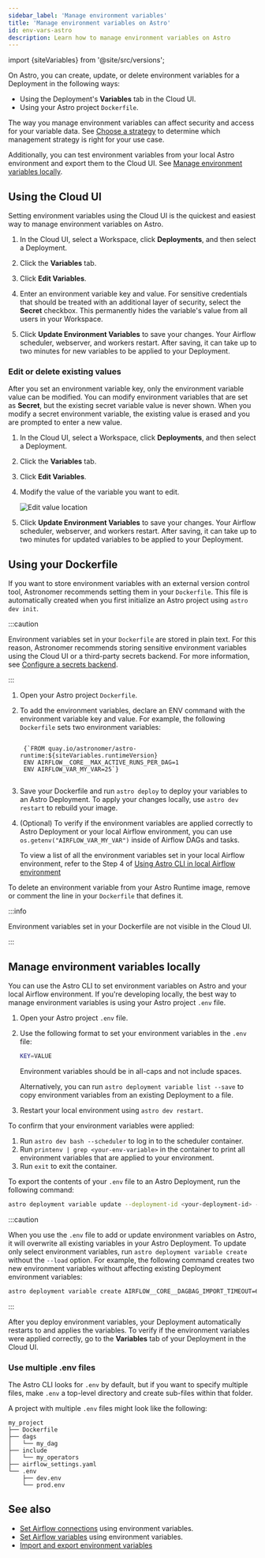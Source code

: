 ```yaml
---
sidebar_label: 'Manage environment variables'
title: 'Manage environment variables on Astro'
id: env-vars-astro
description: Learn how to manage environment variables on Astro
---
```


import {siteVariables} from '@site/src/versions';

On Astro, you can create, update, or delete environment variables for a Deployment in the following ways:

- Using the Deployment's **Variables** tab in the Cloud UI.
- Using your Astro project `Dockerfile`.

The way you manage environment variables can affect security and access for your variable data. See [Choose a strategy](environment-variables.md#choose-a-strategy) to determine which management strategy is right for your use case.

Additionally, you can test environment variables from your local Astro environment and export them to the Cloud UI. See [Manage environment variables locally](#manage-environment-variables-locally).

## Using the Cloud UI

Setting environment variables using the Cloud UI is the quickest and easiest way to manage environment variables on Astro.

1. In the Cloud UI, select a Workspace, click **Deployments**, and then select a Deployment.

2. Click the **Variables** tab.

3. Click **Edit Variables**.

4. Enter an environment variable key and value. For sensitive credentials that should be treated with an additional layer of security, select the **Secret** checkbox. This permanently hides the variable's value from all users in your Workspace.

5. Click **Update Environment Variables** to save your changes. Your Airflow scheduler, webserver, and workers restart. After saving, it can take up to two minutes for new variables to be applied to your Deployment.

### Edit or delete existing values

After you set an environment variable key, only the environment variable value can be modified. You can modify environment variables that are set as **Secret**, but the existing secret variable value is never shown. When you modify a secret environment variable, the existing value is erased and you are prompted to enter a new value.

1. In the Cloud UI, select a Workspace, click **Deployments**, and then select a Deployment.

2. Click the **Variables** tab.

3. Click **Edit Variables**. 

4. Modify the value of the variable you want to edit.

    ![Edit value location](/img/docs/variables-edit.png)

5. Click **Update Environment Variables** to save your changes. Your Airflow scheduler, webserver, and workers restart. After saving, it can take up to two minutes for updated variables to be applied to your Deployment.

## Using your Dockerfile

If you want to store environment variables with an external version control tool, Astronomer recommends setting them in your `Dockerfile`. This file is automatically created when you first initialize an Astro project using `astro dev init`.

:::caution

Environment variables set in your `Dockerfile` are stored in plain text. For this reason, Astronomer recommends storing sensitive environment variables using the Cloud UI or a third-party secrets backend. For more information, see [Configure a secrets backend](secrets-backend.md).

:::

1. Open your Astro project `Dockerfile`.

2. To add the environment variables, declare an ENV command with the environment variable key and value. For example, the following `Dockerfile` sets two environment variables:

    <pre><code parentName="pre">
    {`FROM quay.io/astronomer/astro-runtime:${siteVariables.runtimeVersion}
    ENV AIRFLOW__CORE__MAX_ACTIVE_RUNS_PER_DAG=1
    ENV AIRFLOW_VAR_MY_VAR=25`}
    </code></pre>

3. Save your Dockerfile and run `astro deploy` to deploy your variables to an Astro Deployment. To apply your changes locally, use `astro dev restart` to rebuild your image.

4. (Optional) To verify if the environment variables are applied correctly to Astro Deployment or your local Airflow environment, you can use `os.getenv("AIRFLOW_VAR_MY_VAR")` inside of Airflow DAGs and tasks.

    To view a list of all the environment variables set in your local Airflow environment, refer to the Step 4 of [Using Astro CLI in local Airflow environment](#in-your-local-airflow-environment)

To delete an environment variable from your Astro Runtime image, remove or comment the line in your `Dockerfile` that defines it.

:::info

Environment variables set in your Dockerfile are not visible in the Cloud UI.

:::

## Manage environment variables locally

You can use the Astro CLI to set environment variables on Astro and your local Airflow environment. If you're developing locally, the best way to manage environment variables is using your Astro project `.env` file.

1. Open your Astro project `.env` file.

2. Use the following format to set your environment variables in the `.env` file:

    ```bash
    KEY=VALUE
    ```

    Environment variables should be in all-caps and not include spaces.

    Alternatively, you can run `astro deployment variable list --save` to copy environment variables from an existing Deployment to a file.

3. Restart your local environment using `astro dev restart`.

To confirm that your environment variables were applied:

1. Run `astro dev bash --scheduler` to log in to the scheduler container.
2. Run `printenv | grep <your-env-variable>` in the container to print all environment variables that are applied to your environment.
3. Run `exit` to exit the container.

To export the contents of your `.env` file to an Astro Deployment, run the following command:

```bash
astro deployment variable update --deployment-id <your-deployment-id> --load .env
```

:::caution

When you use the `.env` file to add or update environment variables on Astro, it will overwrite all existing variables in your Astro Deployment. To update only select environment variables, run `astro deployment variable create` without the `--load` option. For example, the following command creates two new environment variables without affecting existing Deployment environment variables:

```bash
astro deployment variable create AIRFLOW__CORE__DAGBAG_IMPORT_TIMEOUT=60 ENVIRONMENT_TYPE=dev --deployment-id cl03oiq7d80402nwn7fsl3dmv
```
:::

After you deploy environment variables, your Deployment automatically restarts to and applies the variables. To verify if the environment variables were applied correctly, go to the **Variables** tab of your Deployment in the Cloud UI. 

### Use multiple .env files

The Astro CLI looks for `.env` by default, but if you want to specify multiple files, make `.env` a top-level directory and create sub-files within that folder.

A project with multiple `.env` files might look like the following:

```
my_project
├── Dockerfile
├── dags
│   └── my_dag
├── include
│   └── my_operators
├── airflow_settings.yaml
└── .env
    ├── dev.env
    └── prod.env
```


## See also

- [Set Airflow connections](https://docs.astronomer.io/learn/connections#define-connections-with-environment-variables) using environment variables.
- [Set Airflow variables](http://docs.astronomer.io/learn/airflow-variables#using-environment-variables) using environment variables.
- [Import and export environment variables](import-export-connections-variables.md#from-environment-variables)